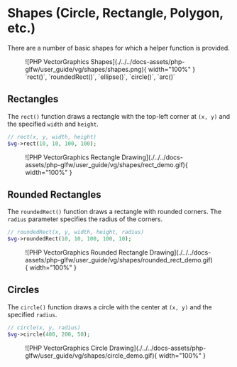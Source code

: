 # Shapes (Circle, Rectangle, Polygon, etc.)

There are a number of basic shapes for which a helper function is provided.

<figure markdown>
![PHP VectorGraphics Shapes](./../../docs-assets/php-glfw/user_guide/vg/shapes/shapes.png){ width="100%" }
<figcaption markdown>
 `rect()`, `roundedRect()`, `ellipse()`, `circle()`, `arc()`
</figcaption>
</figure>


## Rectangles

The `rect()` function draws a rectangle with the top-left corner at `(x, y)` and the specified `width` and `height`.

```php
// rect(x, y, width, height)
$vg->rect(10, 10, 100, 100);
```

<figure markdown>
![PHP VectorGraphics Rectangle Drawing](./../../docs-assets/php-glfw/user_guide/vg/shapes/rect_demo.gif){ width="100%" }
</figure>

## Rounded Rectangles

The `roundedRect()` function draws a rectangle with rounded corners. The `radius` parameter specifies the radius of the corners.

```php
// roundedRect(x, y, width, height, radius)
$vg->roundedRect(10, 10, 100, 100, 10);
```

<figure markdown>
![PHP VectorGraphics Rounded Rectangle Drawing](./../../docs-assets/php-glfw/user_guide/vg/shapes/rounded_rect_demo.gif){ width="100%" }
</figure>

## Circles

The `circle()` function draws a circle with the center at `(x, y)` and the specified `radius`.

```php
// circle(x, y, radius)
$vg->circle(400, 200, 50);
```

<figure markdown>
![PHP VectorGraphics Circle Drawing](./../../docs-assets/php-glfw/user_guide/vg/shapes/circle_demo.gif){ width="100%" }
</figure>
